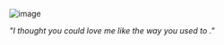 ![image](https://tenor.com/en-GB/view/jinx-arcane-league-of-legends-arcane-jinx-jinx-arcane-gif-23869766.gif)

*"I thought you could love me like the way you used to ."*
<!---
![image](https://cdn.discordapp.com/attachments/1201582099732369552/1317958172060815543/Untitled238_20241215205447.png?ex=676093b2&is=675f4232&hm=7ea8b51fa64aefc82bbaa964ec0beff09edd71991ce2dc56ec287d954c3d93ce&.gif)
--->
